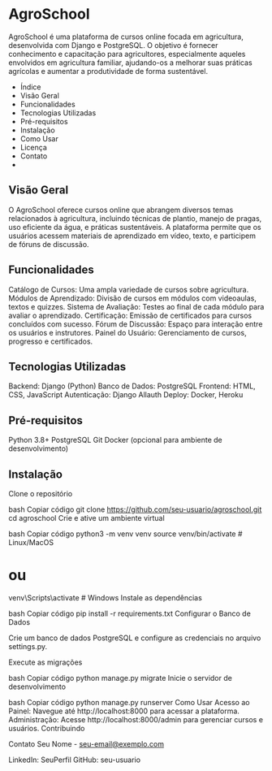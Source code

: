 # AgroSchool
AgroSchool é uma plataforma de cursos online focada em agricultura, desenvolvida com Django e PostgreSQL. O objetivo é fornecer conhecimento e capacitação para agricultores, especialmente aqueles envolvidos em agricultura familiar, ajudando-os a melhorar suas práticas agrícolas e aumentar a produtividade de forma sustentável.

- Índice
- Visão Geral
- Funcionalidades
- Tecnologias Utilizadas
- Pré-requisitos
- Instalação
- Como Usar
- Licença
- Contato
- 
## Visão Geral
O AgroSchool oferece cursos online que abrangem diversos temas relacionados à agricultura, incluindo técnicas de plantio, manejo de pragas, uso eficiente da água, e práticas sustentáveis. A plataforma permite que os usuários acessem materiais de aprendizado em vídeo, texto, e participem de fóruns de discussão.

## Funcionalidades
Catálogo de Cursos: Uma ampla variedade de cursos sobre agricultura.
Módulos de Aprendizado: Divisão de cursos em módulos com videoaulas, textos e quizzes.
Sistema de Avaliação: Testes ao final de cada módulo para avaliar o aprendizado.
Certificação: Emissão de certificados para cursos concluídos com sucesso.
Fórum de Discussão: Espaço para interação entre os usuários e instrutores.
Painel do Usuário: Gerenciamento de cursos, progresso e certificados.

## Tecnologias Utilizadas
Backend: Django (Python)
Banco de Dados: PostgreSQL
Frontend: HTML, CSS, JavaScript
Autenticação: Django Allauth
Deploy: Docker, Heroku

## Pré-requisitos
Python 3.8+
PostgreSQL
Git
Docker (opcional para ambiente de desenvolvimento)

## Instalação
Clone o repositório

bash
Copiar código
git clone https://github.com/seu-usuario/agroschool.git
cd agroschool
Crie e ative um ambiente virtual

bash
Copiar código
python3 -m venv venv
source venv/bin/activate  # Linux/MacOS
# ou
venv\Scripts\activate  # Windows
Instale as dependências

bash
Copiar código
pip install -r requirements.txt
Configurar o Banco de Dados

Crie um banco de dados PostgreSQL e configure as credenciais no arquivo settings.py.

Execute as migrações

bash
Copiar código
python manage.py migrate
Inicie o servidor de desenvolvimento

bash
Copiar código
python manage.py runserver
Como Usar
Acesso ao Painel: Navegue até http://localhost:8000 para acessar a plataforma.
Administração: Acesse http://localhost:8000/admin para gerenciar cursos e usuários.
Contribuindo

Contato
Seu Nome - seu-email@exemplo.com

LinkedIn: SeuPerfil
GitHub: seu-usuario
